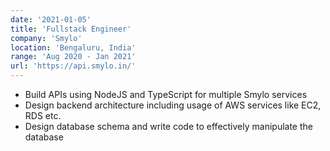```yaml
---
date: '2021-01-05'
title: 'Fullstack Engineer'
company: 'Smylo'
location: 'Bengaluru, India'
range: 'Aug 2020 - Jan 2021'
url: 'https://api.smylo.in/'
---
```


- Build APIs using NodeJS and TypeScript for multiple Smylo services
- Design backend architecture including usage of AWS services like EC2, RDS etc.
- Design database schema and write code to effectively manipulate the database
